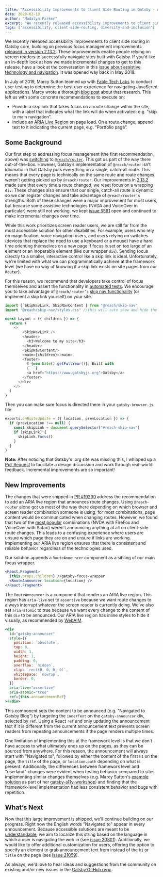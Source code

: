 ```yaml
---
title: "Accessibility Improvements to Client Side Routing in Gatsby - Available in 2.19.8"
date: 2020-02-10
author: "Madalyn Parker"
excerpt: "We recently released accessibility improvements to client side routing, enabling screen reader users to successfully navigate sites built with Gatsby."
tags: ["accessibility, client-side-routing, diversity-and-inclusion"]
---
```


We recently released accessibility improvements to client side routing in Gatsby core, building on previous focus management improvements [released in version 2.13.2](https://github.com/gatsbyjs/gatsby/pull/13197). These improvements enable people relying on screen readers to successfully navigate sites built with Gatsby. If you'd like an in-depth look at how we made incremental changes to get to this release, have a look at the conversation in this [issue about assistive technology and navigation](https://github.com/gatsbyjs/gatsby/issues/5581). It was opened way back in May 2018.

In July of 2019, Marcy Sutton teamed up with [Fable Tech Labs](https://www.makeitfable.com/) to conduct user testing to determine the best user experience for navigating JavaScript applications. Marcy wrote a thorough [blog post](/blog/2019-07-11-user-testing-accessible-client-routing/) about that research. This left us with some concrete recommendations to execute on:

- Provide a skip link that takes focus on a route change within the site, with a label that indicates what the link will do when activated: e.g. “skip to main navigation”.
- Include an [ARIA Live Region](https://developer.mozilla.org/en-US/docs/Web/Accessibility/ARIA/ARIA_Live_Regions) on page load. On a route change, append text to it indicating the current page, e.g. “Portfolio page”.

## Some Background

Our first step to addressing focus management (the first recommendation, above) was [switching](/blog/2018-09-27-reach-router/) to [`@reach/router`](https://reach.tech/router). This got us part of the way there out-of-the-box. However, Gatsby’s implementation of `@reach/router` isn’t idiomatic in that Gatsby puts everything on a single, catch-all route. This means that every page is technically on the same route and route changes weren’t getting picked up by `@reach/router`. Our improvements in [2.13.2](https://github.com/gatsbyjs/gatsby/pull/13197) made sure that every time a route changed, we reset focus on a wrapping `div`. These changes also ensure that our single, catch-all route is dynamic so we can register changes and take advantage of `@reach/router’s` strengths. Both of these changes were a major improvement for most users, but because some assistive technologies (NVDA and VoiceOver in particular) were still not working, we kept [issue 5581](https://github.com/gatsbyjs/gatsby/issues/5581) open and continued to make incremental changes over time.

While this work prioritizes screen reader users, we are still far from the most accessible solution for other disabilities. For example, users who rely on magnification, voice navigation users, and users relying on switches (devices that replace the need to use a keyboard or a mouse) have a hard time orienting themselves on a new page if focus is set on too large of an element or an inoperable element (like our wrapper `div`). Sending focus directly to a smaller, interactive control like a skip link is ideal. Unfortunately, we're limited with what we can programmatically achieve at the framework level (we have no way of knowing if a skip link exists on site pages from our `Router`).

For this reason, we recommend that developers take control of focus themselves and assert the functionality in [automated tests](/docs/end-to-end-testing/#writing-tests). We encourage you to take advantage of `@reach/router’s` [skip nav functionality](https://reacttraining.com/reach-ui/skip-nav/) (or implement a skip link yourself) on your site.

```javascript:title=layout.js
import { SkipNavLink, SkipNavContent } from "@reach/skip-nav"
import "@reach/skip-nav/styles.css" //this will auto show and hide the link on focus

const Layout = ({ children }) => {
  return (
    <>
        <SkipNavLink />
        <header>
          <h3>Welcome to my site</h3>
        </header>
        <SkipNavContent/>
        <main>{children}</main>
        <footer>
          © {new Date().getFullYear()}, Built with
          {` `}
          <a href="https://www.gatsbyjs.org">Gatsby</a>
        </footer>
      </div>
    </>
  )
}
```

Then you can make sure focus is directed there in your `gatsby-browser.js` file:

```javascript:title=gatsby-browser.js
exports.onRouteUpdate = ({ location, prevLocation }) => {
  if (prevLocation !== null) {
    const skipLink = document.querySelector("#reach-skip-nav")
    if (skipLink) {
      skipLink.focus()
    }
  }
}
```

**Note:** After noticing that Gatsby's .org site was missing this, I whipped up a [Pull Request](https://github.com/gatsbyjs/gatsby/pull/21108) to facilitate a design discussion and work through real-world feedback. Incremental improvements are so important!

## New Improvements

The changes that were shipped in [PR #19290](https://github.com/gatsbyjs/gatsby/pull/19290) address the recommendation to add an ARIA live region that announces route changes. Using `@reach-router` alone got us most of the way there depending on which browser and screen reader combination someone is using; for most combinations, page content would be communicated when changing routes. However, we found that two of the [most popular](https://webaim.org/projects/screenreadersurvey8/#browsercombos) combinations (NVDA with FireFox and VoiceOver with Safari) weren’t announcing anything at all on client-side route changes. This leads to a confusing experience where users are unsure which page they are on and unsure if links are working. Implementing our ARIA live region ensures that there is consistent and reliable behavior regardless of the technologies used.

Our solution appends a `RouteAnnouncer` component as a sibling of our main focus wrapper.

```jsx
<React.Fragment>
  {this.props.children} //gatsby-focus-wrapper
  <RouteAnnouncer location={location} />
</React.Fragment>
```

The `RouteAnnouncer` is a component that renders an ARIA live region. This region has `aria-live` set to `assertive` because we want route changes to always interrupt whatever the screen reader is currently doing. We’ve also set `aria-atomic` to true because we want every change to the content of this `div` to be announced. Our ARIA live region has inline styles to hide it visually, as recommended by [WebAIM](https://webaim.org/techniques/css/invisiblecontent/#offscreen).

```jsx
<div
  id="gatsby-announcer"
  style={{
    position: `absolute`,
    top: 0,
    width: 1,
    height: 1,
    padding: 0,
    overflow: `hidden`,
    clip: `rect(0, 0, 0, 0)`,
    whiteSpace: `nowrap`,
    border: 0,
  }}
  aria-live="assertive"
  aria-atomic="true"
  ref={this.announcementRef}
></div>
```

This component sets the content to be announced (e.g. "Navigated to Gatsby Blog") by targeting the `innerText` on the `gatsby-announcer` div, selected by `ref`. Using a React `ref` and only updating the announcement text if it is different from the current announcement text prevents screen readers from repeating announcements if the page renders multiple times.

One limitation of implementing this at the framework level is that we don't have access to what ultimately ends up on the pages, as they can be sourced from anywhere. For this reason, the announcement will always start with "Navigated to", followed by either the content of the first `h1` on the page, the `title` of the page, or `location.path` depending on what is present. Additionally, the differences between framework level and "userland" changes were evident when testing behavior compared to sites implementing similar changes themselves (e.g. Marcy Sutton's [example solution](https://github.com/marcysutton/gatsby-a11y-workshop/blob/master/examples/client-side-routing/gatsby-browser.js) as part of her [gatsby-a11y-workshop](https://github.com/marcysutton/gatsby-a11y-workshop)) and finding that the framework-level implementation had less consistent behavior and bugs with repetition.

## What’s Next

Now that this large improvement is shipped, we'll continue building on our progress. Right now the English words "Navigated to" appear in every announcement. Because accessible solutions are meant to be [understandable](https://developer.mozilla.org/en-US/docs/Web/Accessibility/Understanding_WCAG/Understandable), we aim to localize this string based on the language in which a user is navigating the web in (see [issue 20801](https://github.com/gatsbyjs/gatsby/issues/20801)). Additionally, we would like to offer additional customization for users, offering the option to specify an element to grab announcement text from instead of the `h1` or `title` on the page (see [issue 21059](https://github.com/gatsbyjs/gatsby/issues/21059)).

As always, we'd love to hear ideas and suggestions from the community on existing and/or new issues in the [Gatsby GitHub repo](https://github.com/gatsbyjs/gatsby).
